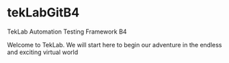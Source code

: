 # tekLabGitB4
TekLab Automation Testing Framework B4

Welcome to TekLab. We will start here to begin our adventure in the endless and exciting virtual world
